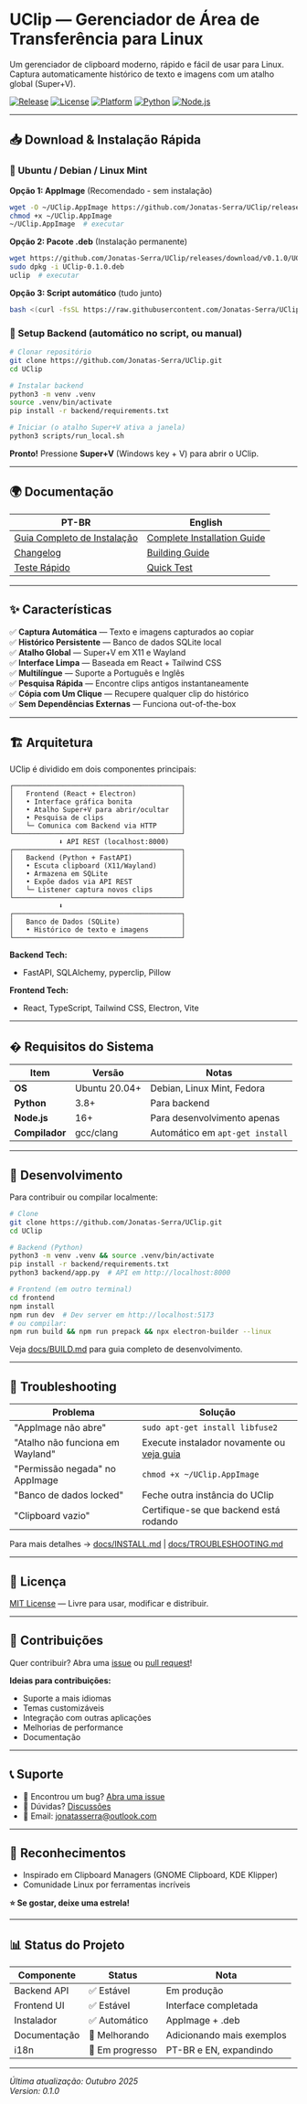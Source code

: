 <!-- Language Toggle: [Português](#português-br) | [English](#english) -->

# UClip — Gerenciador de Área de Transferência para Linux

Um gerenciador de clipboard moderno, rápido e fácil de usar para Linux. Captura automaticamente histórico de texto e imagens com um atalho global (Super+V).

[![Release](https://img.shields.io/github/v/release/Jonatas-Serra/UClip?style=flat-square)](https://github.com/Jonatas-Serra/UClip/releases)
[![License](https://img.shields.io/badge/license-MIT-blue?style=flat-square)](LICENSE)
[![Platform](https://img.shields.io/badge/platform-Linux-yellow?style=flat-square)](README.md)
[![Python](https://img.shields.io/badge/python-3.8+-blue?style=flat-square)](https://www.python.org/)
[![Node.js](https://img.shields.io/badge/node-16+-green?style=flat-square)](https://nodejs.org/)

---

## 📥 Download & Instalação Rápida

### 🐧 Ubuntu / Debian / Linux Mint

**Opção 1: AppImage** (Recomendado - sem instalação)
```bash
wget -O ~/UClip.AppImage https://github.com/Jonatas-Serra/UClip/releases/download/v0.1.0/UClip-0.1.0.AppImage
chmod +x ~/UClip.AppImage
~/UClip.AppImage  # executar
```

**Opção 2: Pacote .deb** (Instalação permanente)
```bash
wget https://github.com/Jonatas-Serra/UClip/releases/download/v0.1.0/UClip-0.1.0.deb
sudo dpkg -i UClip-0.1.0.deb
uclip  # executar
```

**Opção 3: Script automático** (tudo junto)
```bash
bash <(curl -fsSL https://raw.githubusercontent.com/Jonatas-Serra/UClip/main/scripts/install.sh)
```

### 🎯 Setup Backend (automático no script, ou manual)

```bash
# Clonar repositório
git clone https://github.com/Jonatas-Serra/UClip.git
cd UClip

# Instalar backend
python3 -m venv .venv
source .venv/bin/activate
pip install -r backend/requirements.txt

# Iniciar (o atalho Super+V ativa a janela)
python3 scripts/run_local.sh
```

**Pronto!** Pressione **Super+V** (Windows key + V) para abrir o UClip.

---

## 🌍 Documentação

| PT-BR | English |
|--------|---------|
| [Guia Completo de Instalação](docs/INSTALL.pt.md) | [Complete Installation Guide](docs/INSTALL.md) |
| [Changelog](docs/CHANGELOG.md) | [Building Guide](docs/BUILD.md) |
| [Teste Rápido](docs/TESTE_RAPIDO.md) | [Quick Test](docs/QUICK_TEST.md) |

---

## ✨ Características

✅ **Captura Automática** — Texto e imagens capturados ao copiar  
✅ **Histórico Persistente** — Banco de dados SQLite local  
✅ **Atalho Global** — Super+V em X11 e Wayland  
✅ **Interface Limpa** — Baseada em React + Tailwind CSS  
✅ **Multilíngue** — Suporte a Português e Inglês  
✅ **Pesquisa Rápida** — Encontre clips antigos instantaneamente  
✅ **Cópia com Um Clique** — Recupere qualquer clip do histórico  
✅ **Sem Dependências Externas** — Funciona out-of-the-box

---

## 🏗️ Arquitetura

UClip é dividido em dois componentes principais:

```
┌─────────────────────────────────────────┐
│   Frontend (React + Electron)           │
│   • Interface gráfica bonita            │
│   • Atalho Super+V para abrir/ocultar   │
│   • Pesquisa de clips                   │
│   └─ Comunica com Backend via HTTP      │
└─────────────────────────────────────────┘
            ⬇️ API REST (localhost:8000)
┌─────────────────────────────────────────┐
│   Backend (Python + FastAPI)            │
│   • Escuta clipboard (X11/Wayland)      │
│   • Armazena em SQLite                  │
│   • Expõe dados via API REST            │
│   └─ Listener captura novos clips       │
└─────────────────────────────────────────┘
            ⬇️
┌─────────────────────────────────────────┐
│   Banco de Dados (SQLite)               │
│   • Histórico de texto e imagens        │
└─────────────────────────────────────────┘
```

**Backend Tech:**
- FastAPI, SQLAlchemy, pyperclip, Pillow

**Frontend Tech:**
- React, TypeScript, Tailwind CSS, Electron, Vite

---

## � Requisitos do Sistema

| Item | Versão | Notas |
|------|--------|-------|
| **OS** | Ubuntu 20.04+ | Debian, Linux Mint, Fedora |
| **Python** | 3.8+ | Para backend |
| **Node.js** | 16+ | Para desenvolvimento apenas |
| **Compilador** | gcc/clang | Automático em `apt-get install` |

---

## 🚀 Desenvolvimento

Para contribuir ou compilar localmente:

```bash
# Clone
git clone https://github.com/Jonatas-Serra/UClip.git
cd UClip

# Backend (Python)
python3 -m venv .venv && source .venv/bin/activate
pip install -r backend/requirements.txt
python3 backend/app.py  # API em http://localhost:8000

# Frontend (em outro terminal)
cd frontend
npm install
npm run dev  # Dev server em http://localhost:5173
# ou compilar:
npm run build && npm run prepack && npx electron-builder --linux
```

Veja [docs/BUILD.md](docs/BUILD.md) para guia completo de desenvolvimento.

---

## 🐛 Troubleshooting

| Problema | Solução |
|----------|---------|
| "AppImage não abre" | `sudo apt-get install libfuse2` |
| "Atalho não funciona em Wayland" | Execute instalador novamente ou [veja guia](docs/INSTALL.md) |
| "Permissão negada" no AppImage | `chmod +x ~/UClip.AppImage` |
| "Banco de dados locked" | Feche outra instância do UClip |
| "Clipboard vazio" | Certifique-se que backend está rodando |

Para mais detalhes → [docs/INSTALL.md](docs/INSTALL.md) | [docs/TROUBLESHOOTING.md](docs/TROUBLESHOOTING.md)

---

## 📄 Licença

[MIT License](LICENSE) — Livre para usar, modificar e distribuir.

---

## 🤝 Contribuições

Quer contribuir? Abra uma [issue](https://github.com/Jonatas-Serra/UClip/issues) ou [pull request](https://github.com/Jonatas-Serra/UClip/pulls)!

**Ideias para contribuições:**
- Suporte a mais idiomas
- Temas customizáveis
- Integração com outras aplicações
- Melhorias de performance
- Documentação

---

## 📞 Suporte

- 🐛 Encontrou um bug? [Abra uma issue](https://github.com/Jonatas-Serra/UClip/issues/new)
- 💬 Dúvidas? [Discussões](https://github.com/Jonatas-Serra/UClip/discussions)
- 📧 Email: [jonatasserra@outlook.com](mailto:jonatasserra@outlook.com)

---

## 🌟 Reconhecimentos

- Inspirado em Clipboard Managers (GNOME Clipboard, KDE Klipper)
- Comunidade Linux por ferramentas incríveis

**⭐ Se gostar, deixe uma estrela!**

---

## 📊 Status do Projeto

| Componente | Status | Nota |
|------------|--------|------|
| Backend API | ✅ Estável | Em produção |
| Frontend UI | ✅ Estável | Interface completada |
| Instalador | ✅ Automático | AppImage + .deb |
| Documentação | 🔄 Melhorando | Adicionando mais exemplos |
| i18n | 🚀 Em progresso | PT-BR e EN, expandindo |

---

*Última atualização: Outubro 2025*  
*Version: 0.1.0*
